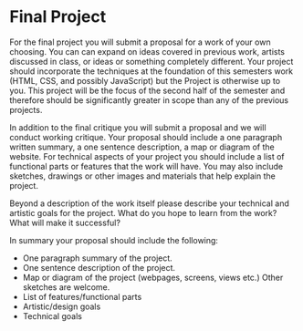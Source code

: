 # Final Project

For the final project you will submit a proposal for a work of your own choosing. You can can expand on ideas covered in previous work, artists discussed in class, or ideas or something completely different. Your project should incorporate the techniques at the foundation of this semesters work (HTML, CSS, and possibly JavaScript) but the Project is otherwise up to you. This project will be the focus of the second half of the semester and therefore should be significantly greater in scope than any of the previous projects. 

In addition to the final critique you will submit a proposal and we will conduct working critique. Your proposal should include a one paragraph written summary, a one sentence description, a map or diagram of the website. For technical aspects of your project you should include a list of functional parts or features that the work will have. You may also include sketches, drawings or other images and materials that help explain the project.

Beyond a description of the work itself please describe your technical and artistic goals for the project. What do you hope to learn from the work? What will make it successful?

In summary your proposal should include the following:
  * One paragraph summary of the project.
  * One sentence description of the project.
  * Map or diagram of the project (webpages, screens, views etc.) Other sketches are welcome.
  * List of features/functional parts
  * Artistic/design goals
  * Technical goals

